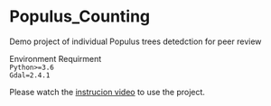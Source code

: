 # Populus_Counting

Demo project of individual Populus trees detedction for peer review<br>

Environment Requirment<br>
`Python>=3.6`<br>
`Gdal=2.4.1`<br>

Please watch the [instrucion video](https://github.com/spAurora/AGRS_sample_production "https://github.com/spAurora/AGRS_sample_production") to use the project.